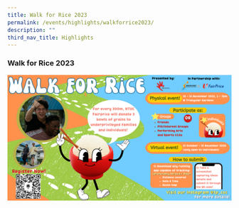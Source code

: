 ```yaml
---
title: Walk for Rice 2023
permalink: /events/highlights/walkforrice2023/
description: ""
third_nav_title: Highlights
---
```

### **Walk for Rice 2023**

![](/images/homepage-images/sdaa_walk%20for%20rice%202023.png)